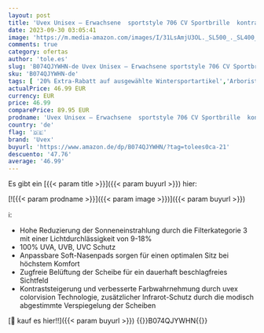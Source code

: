 ```yaml
---
layout: post
title: 'Uvex Unisex – Erwachsene  sportstyle 706 CV Sportbrille  kontrastverstärkend'
date: 2023-09-30 03:05:41
image: 'https://m.media-amazon.com/images/I/31LsAmjU3OL._SL500_._SL400_.jpg'
comments: true
category: ofertas
author: 'tole.es'
slug: 'B074QJYWHN-de Uvex Unisex – Erwachsene sportstyle 706 CV Sportbrille...'
sku: 'B074QJYWHN-de'
tags: [ '20% Extra-Rabatt auf ausgewählte Wintersportartikel','Arborist Merchandising Root','OutdoorSalesSummmer2020','Radsport','Radsportbrillen','Self Service','Special Features Stores','Sport','Sport & Freizeit','Sportausrüstung & -bekleidung','Sports-Promotions','ef3a019d-6628-41d5-b303-291126686917_0','ef3a019d-6628-41d5-b303-291126686917_2601','ef3a019d-6628-41d5-b303-291126686917_7401','ef3a019d-6628-41d5-b303-291126686917_8101','uvex','🇩🇪', ]
actualPrice: 46.99 EUR
currency: EUR
price: 46.99
comparePrice: 89.95 EUR
prodname: 'Uvex Unisex – Erwachsene  sportstyle 706 CV Sportbrille  kontrastverstärkend'
country: 'de'
flag: '🇩🇪'
brand: 'Uvex'
buyurl: 'https://www.amazon.de/dp/B074QJYWHN/?tag=tolees0ca-21'
descuento: '47.76'
average: '46.99'
---
```


Es gibt ein [{{< param title >}}]({{< param buyurl >}}) hier:

[![{{< param prodname >}}]({{< param image >}})]({{< param buyurl >}})

ℹ️:

- Hohe Reduzierung der Sonneneinstrahlung durch die Filterkategorie 3 mit einer Lichtdurchlässigkeit von 9-18%
- 100% UVA, UVB, UVC Schutz
- Anpassbare Soft-Nasenpads sorgen für einen optimalen Sitz bei höchstem Komfort
- Zugfreie Belüftung der Scheibe für ein dauerhaft beschlagfreies Sichtfeld
- Kontraststeigerung und verbesserte Farbwahrnehmung durch uvex colorvision Technologie, zusätzlicher Infrarot-Schutz durch die modisch abgestimmte Verspiegelung der Scheiben

[🛒 kauf es hier!!]({{< param buyurl >}})
{{<world>}}B074QJYWHN{{</world>}}
